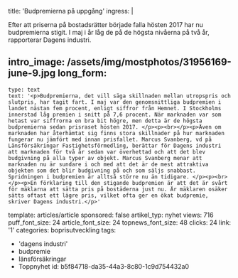 title: 'Budpremierna på uppgång'
ingress: |
  <p>Efter att priserna på bostadsrätter började falla hösten 2017 har nu budpremierna stigit. I maj i år låg de på de högsta nivåerna på två år, rapporterar Dagens industri.
  </p>
  
intro_image: /assets/img/mostphotos/31956169-june-9.jpg
long_form:
  -
    type: text
    text: '<p>Budpremierna, det vill säga skillnaden mellan utropspris och slutpris, har tagit fart. I maj var den genomsnittliga budpremien i landet nästan fem procent, enligt siffror från Hemnet. I Stockholms innerstad låg premien i snitt på 7,6 procent. När marknaden var som hetast var siffrorna en bra bit högre, men detta är de högsta budpremierna sedan prisraset hösten 2017. </p><p><br></p><p>Även om marknaden har återhämtat sig finns stora skillnader på hur marknaden fungerar nu jämfört med innan prisfallet. Marcus Svanberg, vd på Länsförsäkringar Fastighetsförmedling, berättar för Dagens industri att marknaden för två år sedan var överhettad och att det blev budgivning på alla typer av objekt. Marcus Svanberg menar att marknaden nu är sundare i och med att det är de mest attraktiva objekten som det blir budgivning på och som säljs snabbast. Spridningen i budpremien är alltså större nu än tidigare. </p><p><br></p><p>En förklaring till den stigande budpremien är att det är svårt för mäklarna att sätta pris på bostäderna just nu. Är mäklaren osäker sätts oftast ett lägre pris, vilket ofta ger en ökat budpremie, skriver Dagens industri.</p>'
template: articles/article
sponsored: false
artikel_typ: nyhet
views: 716
puff_font_size: 24
article_font_size: 24
topnews_font_size: 48
clicks: 24
link: '1'
categories: boprisutveckling
tags:
  - 'dagens industri'
  - budpremie
  - länsförsäkringar
  - Toppnyhet
id: b5f84718-da35-44a3-8c80-1c9d754432a0
